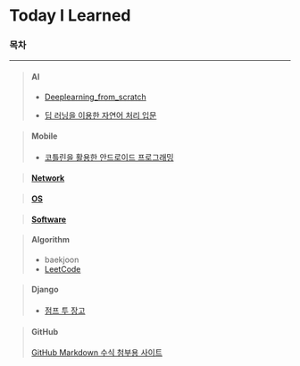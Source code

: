 # Today I Learned
### 목차

---

> #### AI
>
> * [Deeplearning_from_scratch](https://github.com/p-chanmin/TIL/tree/main/AI#deeplearning_from_scratch)
>
> * [딥 러닝을 이용한 자연어 처리 입문](https://github.com/p-chanmin/TIL/tree/main/AI#%EB%94%A5-%EB%9F%AC%EB%8B%9D%EC%9D%84-%EC%9D%B4%EC%9A%A9%ED%95%9C-%EC%9E%90%EC%97%B0%EC%96%B4-%EC%B2%98%EB%A6%AC-%EC%9E%85%EB%AC%B8)




> #### Mobile
>
> * [코틀린을 활용한 안드로이드 프로그래밍](https://github.com/p-chanmin/TIL/tree/main/Mobile#%EC%BD%94%ED%8B%80%EB%A6%B0%EC%9D%84-%ED%99%9C%EC%9A%A9%ED%95%9C-%EC%95%88%EB%93%9C%EB%A1%9C%EC%9D%B4%EB%93%9C-%ED%94%84%EB%A1%9C%EA%B7%B8%EB%9E%98%EB%B0%8D)



> #### [Network](https://github.com/p-chanmin/TIL/tree/main/Network#network)
>



> #### [OS](https://github.com/p-chanmin/TIL/tree/main/OS#os)
>



> #### [Software](https://github.com/p-chanmin/TIL/tree/main/Software#software)
>



> #### **Algorithm** 
>
> * baekjoon
> * [LeetCode](https://github.com/p-chanmin/TIL/tree/main/Algorithm/LeetCode#leetcode-%EB%AC%B8%EC%A0%9C-%ED%92%80%EC%9D%B4)



> #### **Django**
>
> * [점프 투 장고](https://github.com/p-chanmin/TIL/tree/main/Django#%EC%A0%90%ED%94%84-%ED%88%AC-%EC%9E%A5%EA%B3%A0)



> #### **GitHub**
>
> [GitHub Markdown 수식 첨부용 사이트](https://latex.codecogs.com/)

